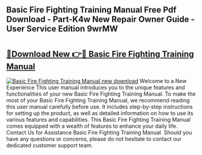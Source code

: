 ## Basic Fire Fighting Training Manual Free Pdf Download - Part-K4w New Repair Owner Guide - User Service Edition 9wrMW

# <h2><a href="http://bc24747.oget.top/?id=Basic+Fire+Fighting+Training+Manual">🔗Download New 👉🔴 Basic Fire Fighting Training Manual</a></h2>

[![Basic Fire Fighting Training Manual new download](https://i.imgur.com/5g1atiW.png)](http://bc24747.oget.top/?id=Basic+Fire+Fighting+Training+Manual)
Welcome to a New Experience This user manual introduces you to the unique features and functionalities of your new Basic Fire Fighting Training Manual. To make the most of your Basic Fire Fighting Training Manual, we recommend reading this user manual carefully before use. It includes step-by-step instructions for setting up the product, as well as detailed information on how to use its various features and capabilities. This Basic Fire Fighting Training Manual comes equipped with a wealth of features to enhance your daily life. Contact Us for Assistance Basic Fire Fighting Training Manual. Should you have any questions or concerns, please do not hesitate to contact our dedicated customer support team.
